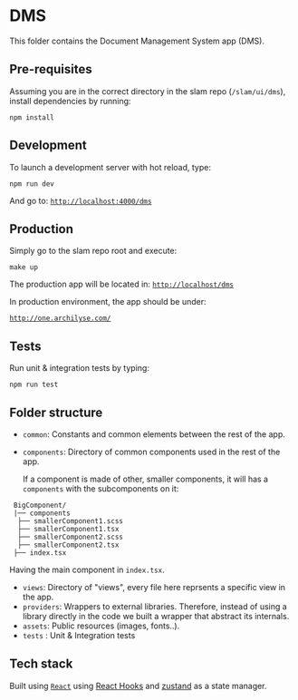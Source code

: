 # DMS

This folder contains the Document Management System app (DMS).

## Pre-requisites

Assuming you are in the correct directory in the slam repo (`/slam/ui/dms`), install dependencies by running:

`npm install`

## Development

To launch a development server with hot reload, type:

`npm run dev`

And go to: [`http://localhost:4000/dms`](http://localhost:4000/dms)

## Production

Simply go to the slam repo root and execute:

`make up`

The production app will be located in:
[`http://localhost/dms`](http://localhost/dms)

In production environment, the app should be under:

[`http://one.archilyse.com/`](`http://one.archilyse.com/)

## Tests

Run unit & integration tests by typing:

`npm run test`

## Folder structure

- `common`: Constants and common elements between the rest of the app.
- `components`: Directory of common components used in the rest of the app.

  If a component is made of other, smaller components, it will has a `components` with the subcomponents on it:

```
 BigComponent/
 |── components
  ├── smallerComponent1.scss
  ├── smallerComponent1.tsx
  ├── smallerComponent2.scss
  ├── smallerComponent2.tsx
 ├── index.tsx

```

Having the main component in `index.tsx`.

- `views`: Directory of "views", every file here reprsents a specific view in the app.
- `providers`: Wrappers to external libraries. Therefore, instead of using a library directly in the code we built a wrapper that abstract its internals.
- `assets`: Public resources (images, fonts..).
- `tests` : Unit & Integration tests

## Tech stack

Built using [`React`](https://reactjs.org/) using [React Hooks](https://reactjs.org/docs/hooks-intro.html) and [zustand](https://github.com/pmndrs/zustand) as a state manager.
